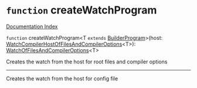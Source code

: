 # `function` createWatchProgram

[Documentation Index](../README.md)

`function` createWatchProgram\<T `extends` [BuilderProgram](../interface.BuilderProgram/README.md)>(host: [WatchCompilerHostOfFilesAndCompilerOptions](../interface.WatchCompilerHostOfFilesAndCompilerOptions/README.md)\<T>): [WatchOfFilesAndCompilerOptions](../interface.WatchOfFilesAndCompilerOptions/README.md)\<T>

Creates the watch from the host for root files and compiler options

------

Creates the watch from the host for config file

